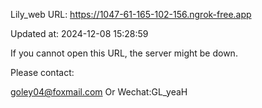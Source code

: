 Lily_web URL: https://1047-61-165-102-156.ngrok-free.app

Updated at: 2024-12-08 15:28:59

If you cannot open this URL, the server might be down.

Please contact: 

goley04@foxmail.com Or Wechat:GL_yeaH